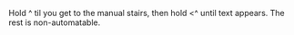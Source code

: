 Hold ^ til you get to the manual stairs, then hold <^ until text appears. The rest is non-automatable.
